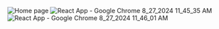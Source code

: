 ![Home page](https://github.com/user-attachments/assets/d42c3615-dac4-4f8c-8d1f-46654c51dc75)
![React App - Google Chrome 8_27_2024 11_45_35 AM](https://github.com/user-attachments/assets/9664f55c-6633-48cc-bd7a-190e192aa3c0)
![React App - Google Chrome 8_27_2024 11_46_01 AM](https://github.com/user-attachments/assets/2ca9e1a0-3903-4efe-8ac9-9f8f43104654)
